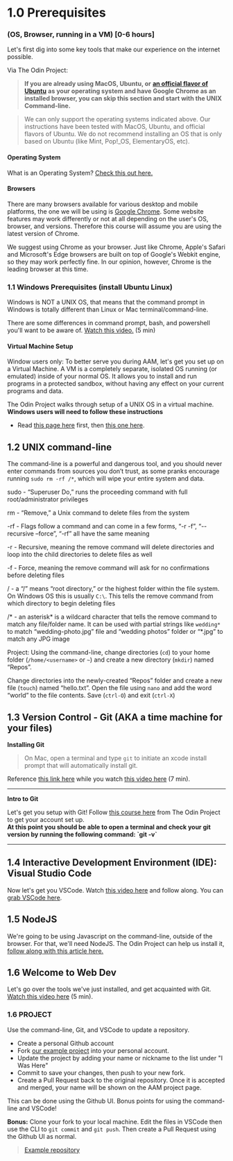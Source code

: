 # 1.0 Prerequisites

### (OS, Browser, running in a VM) \[0-6 hours]

Let's first dig into some key tools that make our experience on the internet possible.

Via The Odin Project:

> **If you are already using MacOS, Ubuntu, or** [**an official flavor of Ubuntu**](https://wiki.ubuntu.com/UbuntuFlavors) **as your operating system and have Google Chrome as an installed browser, you can skip this section and start with the UNIX Command-line.**

> We can only support the operating systems indicated above. Our instructions have been tested with MacOS, Ubuntu, and official flavors of Ubuntu. We do not recommend installing an OS that is only based on Ubuntu (like Mint, Pop!\_OS, ElementaryOS, etc).

#### Operating System

What is an Operating System? [Check this out here.](https://edu.gcfglobal.org/en/computerbasics/understanding-operating-systems/1/)

#### Browsers

There are many browsers available for various desktop and mobile platforms, the one we will be using is [Google Chrome](https://www.google.com/chrome/). Some website features may work differently or not at all depending on the user's OS, browser, and versions. Therefore this course will assume you are using the latest version of Chrome.

We suggest using Chrome as your browser. Just like Chrome, Apple's Safari and Microsoft's Edge browsers are built on top of Google's Webkit engine, so they may work perfectly fine. In our opinion, however, Chrome is the leading browser at this time.

### 1.1 Windows Prerequisites (install Ubuntu Linux)

Windows is NOT a UNIX OS, that means that the command prompt in Windows is totally different than Linux or Mac terminal/command-line.

There are some differences in command prompt, bash, and powershell you'll want to be aware of. [Watch this video.](https://www.youtube.com/watch?v=nahtw\_csB5w) (5 min)

#### Virtual Machine Setup

Window users only: To better serve you during AAM, let's get you set up on a Virtual Machine. A VM is a completely separate, isolated OS running (or emulated) inside of your normal OS. It allows you to install and run programs in a protected sandbox, without having any effect on your current programs and data.

The Odin Project walks through setup of a UNIX OS in a virtual machine. **Windows users will need to follow these instructions**

* Read [this page here](https://www.theodinproject.com/lessons/foundations-installation-overview) first, then [this one here](https://www.theodinproject.com/lessons/foundations-installations).

## 1.2 UNIX command-line

The command-line is a powerful and dangerous tool, and you should never enter commands from sources you don’t trust, as some pranks encourage running `sudo rm -rf /*`, which will wipe your entire system and data.

sudo - “Superuser Do,” runs the proceeding command with full root/administrator privileges

rm - “Remove,” a Unix command to delete files from the system

\-rf - Flags follow a command and can come in a few forms, “-r -f”, “--recursive –force”, “-rf” all have the same meaning

\-r - Recursive, meaning the remove command will delete directories and loop into the child directories to delete files as well

\-f - Force, meaning the remove command will ask for no confirmations before deleting files

/ - a “/” means “root directory,” or the highest folder within the file system. On Windows OS this is usually `C:\`. This tells the remove command from which directory to begin deleting files

/\* - an asterisk\* is a wildcard character that tells the remove command to match any file/folder name. It can be used with partial strings like `wedding*` to match “wedding-photo.jpg” file and “wedding photos” folder or “\*.jpg” to match any JPG image

Project: Using the command-line, change directories (`cd`) to your home folder (`/home/<username>` or `~`) and create a new directory (`mkdir`) named “Repos”.

Change directories into the newly-created “Repos” folder and create a new file (`touch`) named “hello.txt”. Open the file using `nano` and add the word “world” to the file contents. Save (`ctrl-O`) and exit (`ctrl-X`)

## 1.3 Version Control - Git (AKA a time machine for your files)

**Installing Git**

> On Mac, open a terminal and type `git` to initiate an xcode install prompt that will automatically install git.

Reference [this link here](https://git-scm.com/downloads) while you watch [this video here](https://www.youtube.com/watch?v=N-SKiqoHBnY) (7 min).

****

**Intro to Git**

Let's get you setup with Git! Follow [this course here](https://www.theodinproject.com/lessons/foundations-git-basics) from The Odin Project to get your account set up.\
**At this point you should be able to open a terminal and check your git version by running the following command: \`git -v\`**

***

## 1.4 Interactive Development Environment (IDE): Visual Studio Code

Now let's get you VSCode. Watch [this video here](https://code.visualstudio.com/docs/introvideos/basics) and follow along. You can [grab VSCode here](https://vscode.dev/).

## 1.5 NodeJS

We're going to be using Javascript on the command-line, outside of the browser. For that, we'll need NodeJS. The Odin Project can help us install it, [follow along with this article here.](https://www.theodinproject.com/lessons/foundations-installing-node-js)

## 1.6 Welcome to Web Dev

Let's go over the tools we've just installed, and get acquainted with Git. [Watch this video here](https://www.youtube.com/watch?v=HfTXHrWMGVY) (5 min).

### 1.6 PROJECT

Use the command-line, Git, and VSCode to update a repository.

* Create a personal Github account
* Fork [our example project](https://github.com/AAM-Institute/project-001) into your personal account.
* Update the project by adding your name or nickname to the list under "I Was Here"
* Commit to save your changes, then push to your new fork.
* Create a Pull Request back to the original repository. Once it is accepted and merged, your name will be shown on the AAM project page.

This can be done using the Github UI. Bonus points for using the command-line and VSCode!

**Bonus:** Clone your fork to your local machine. Edit the files in VSCode then use the CLI to `git commit` and `git push`. Then create a Pull Request using the Github UI as normal.

> [Example repository](https://github.com/AAM-Institute/project-001)
